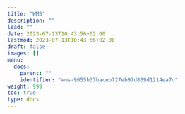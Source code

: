 ```yaml
---
title: "WMS"
description: ""
lead: ""
date: 2023-07-13T10:43:56+02:00
lastmod: 2023-07-13T10:43:56+02:00
draft: false
images: []
menu:
  docs:
    parent: ""
    identifier: "wms-9655b37baceb727eb97d809d1214ea7d"
weight: 999
toc: true
type: docs
---
```

